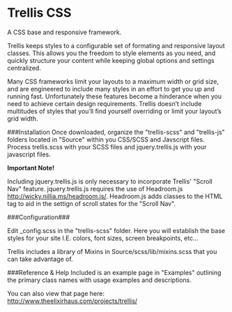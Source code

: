 # Trellis CSS
A CSS base and responsive framework.

Trellis keeps styles to a configurable set of formating and responsive layout classes. This allows you the freedom to style elements as you need, and quickly structure your content while keeping global options and settings centralized.

Many CSS frameworks limit your layouts to a maximum width or grid size, and are engineered to include many styles in an effort to get you up and running fast. Unfortunately these features become a hinderance when you need to achieve certain design requirements. Trellis doesn’t include multitudes of styles that you’ll find yourself overriding or limit your layout’s grid width.

###Installation
Once downloaded, organize the "trellis-scss" and "trellis-js" folders located in "Source" within you CSS/SCSS and Javscript files. Process trellis.scss with your SCSS files and jquery.trellis.js with your javascript files.

**Important Note!**

Including jquery.trellis.js is only necessary to incorporate Trellis' "Scroll Nav" feature. jquery.trellis.js requires the use of Headroom.js http://wicky.nillia.ms/headroom.js/. Headroom.js adds classes to the HTML tag to aid in the settign of scroll states for the "Scroll Nav". 


###Configuration###

Edit _config.scss in the "trellis-scss" folder. Here you will establish the base styles for your site I.E. colors, font sizes, screen breakpoints, etc... 

Trellis includes a library of Mixins in Source/scss/lib/mixins.scss that you can take advantage of.



###Reference & Help
Included is an example page in "Examples" outlining the primary class names with usage examples and descriptions. 

You can also view that page here: http://www.theelixirhaus.com/projects/trellis/
